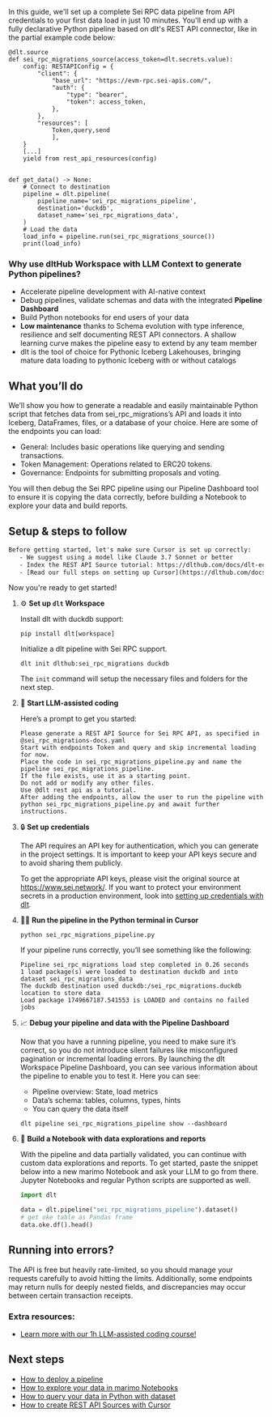 In this guide, we'll set up a complete Sei RPC data pipeline from API credentials to your first data load in just 10 minutes. You'll end up with a fully declarative Python pipeline based on dlt's REST API connector, like in the partial example code below:

```python-outcome
@dlt.source
def sei_rpc_migrations_source(access_token=dlt.secrets.value):
    config: RESTAPIConfig = {
        "client": {
            "base_url": "https://evm-rpc.sei-apis.com/",
            "auth": {
                "type": "bearer",
                "token": access_token,
            },
        },
        "resources": [
            Token,query,send
            ],
    }
    [...]
    yield from rest_api_resources(config)


def get_data() -> None:
    # Connect to destination
    pipeline = dlt.pipeline(
        pipeline_name='sei_rpc_migrations_pipeline',
        destination='duckdb',
        dataset_name='sei_rpc_migrations_data', 
    )
    # Load the data
    load_info = pipeline.run(sei_rpc_migrations_source())
    print(load_info) 
```

### Why use dltHub Workspace with LLM Context to generate Python pipelines?

- Accelerate pipeline development with AI-native context
- Debug pipelines, validate schemas and data with the integrated **Pipeline Dashboard**
- Build Python notebooks for end users of your data
- **Low maintenance** thanks to Schema evolution with type inference, resilience and self documenting REST API connectors. A shallow learning curve makes the pipeline easy to extend by any team member
- dlt is the tool of choice for Pythonic Iceberg Lakehouses, bringing mature data loading to pythonic Iceberg with or without catalogs

## What you’ll do

We’ll show you how to generate a readable and easily maintainable Python script that fetches data from sei_rpc_migrations’s API and loads it into Iceberg, DataFrames, files, or a database of your choice. Here are some of the endpoints you can load:

- General: Includes basic operations like querying and sending transactions.
- Token Management: Operations related to ERC20 tokens.
- Governance: Endpoints for submitting proposals and voting.

You will then debug the Sei RPC pipeline using our Pipeline Dashboard tool to ensure it is copying the data correctly, before building a Notebook to explore your data and build reports.

## Setup & steps to follow

```default
Before getting started, let's make sure Cursor is set up correctly:
   - We suggest using a model like Claude 3.7 Sonnet or better
   - Index the REST API Source tutorial: https://dlthub.com/docs/dlt-ecosystem/verified-sources/rest_api/ and add it to context as **@dlt rest api**
   - [Read our full steps on setting up Cursor](https://dlthub.com/docs/dlt-ecosystem/llm-tooling/cursor-restapi#23-configuring-cursor-with-documentation)
```

Now you're ready to get started!

1. ⚙️ **Set up `dlt` Workspace**
    
    Install dlt with duckdb support:
    ```shell
    pip install dlt[workspace]
    ```

    Initialize a dlt pipeline with Sei RPC support.
    ```shell
    dlt init dlthub:sei_rpc_migrations duckdb
    ```

    The `init` command will setup the necessary files and folders for the next step.
    
2. 🤠 **Start LLM-assisted coding**
    
    Here’s a prompt to get you started:
    
    ```prompt
    Please generate a REST API Source for Sei RPC API, as specified in @sei_rpc_migrations-docs.yaml 
    Start with endpoints Token and query and skip incremental loading for now. 
    Place the code in sei_rpc_migrations_pipeline.py and name the pipeline sei_rpc_migrations_pipeline. 
    If the file exists, use it as a starting point. 
    Do not add or modify any other files. 
    Use @dlt rest api as a tutorial. 
    After adding the endpoints, allow the user to run the pipeline with python sei_rpc_migrations_pipeline.py and await further instructions.
    ```

    
3. 🔒 **Set up credentials** 
    
    The API requires an API key for authentication, which you can generate in the project settings. It is important to keep your API keys secure and to avoid sharing them publicly.
    
    To get the appropriate API keys, please visit the original source at https://www.sei.network/.
    If you want to protect your environment secrets in a production environment, look into [setting up credentials with dlt](https://dlthub.com/docs/walkthroughs/add_credentials).
    
4. 🏃‍♀️ **Run the pipeline in the Python terminal in Cursor**
    
    ```shell
    python sei_rpc_migrations_pipeline.py
    ```
    
    If your pipeline runs correctly, you’ll see something like the following:
    
    ```shell
    Pipeline sei_rpc_migrations load step completed in 0.26 seconds
    1 load package(s) were loaded to destination duckdb and into dataset sei_rpc_migrations_data
    The duckdb destination used duckdb:/sei_rpc_migrations.duckdb location to store data
    Load package 1749667187.541553 is LOADED and contains no failed jobs
    ```
    
5. 📈 **Debug your pipeline and data with the Pipeline Dashboard**

    Now that you have a running pipeline, you need to make sure it’s correct, so you do not introduce silent failures like misconfigured pagination or incremental loading errors. By launching the dlt Workspace Pipeline Dashboard, you can see various information about the pipeline to enable you to test it. Here you can see:
    - Pipeline overview: State, load metrics
    - Data’s schema: tables, columns, types, hints
    - You can query the data itself
    
    ```shell
    dlt pipeline sei_rpc_migrations_pipeline show --dashboard
    ```
    
6. 🐍 **Build a Notebook with data explorations and reports**

    With the pipeline and data partially validated, you can continue with custom data explorations and reports. To get started, paste the snippet below into a new marimo Notebook and ask your LLM to go from there. Jupyter Notebooks and regular Python scripts are supported as well.

    
    ```python
    import dlt

   data = dlt.pipeline("sei_rpc_migrations_pipeline").dataset()
   # get oke table as Pandas frame
   data.oke.df().head()
    ```

## Running into errors?

The API is free but heavily rate-limited, so you should manage your requests carefully to avoid hitting the limits. Additionally, some endpoints may return nulls for deeply nested fields, and discrepancies may occur between certain transaction receipts.

### Extra resources:

- [Learn more with our 1h LLM-assisted coding course!](https://www.youtube.com/watch?v=GGid70rnJuM)

## Next steps

- [How to deploy a pipeline](https://dlthub.com/docs/walkthroughs/deploy-a-pipeline)
- [How to explore your data in marimo Notebooks](https://dlthub.com/docs/general-usage/dataset-access/marimo)
- [How to query your data in Python with dataset](https://dlthub.com/docs/general-usage/dataset-access/dataset)
- [How to create REST API Sources with Cursor](https://dlthub.com/docs/dlt-ecosystem/llm-tooling/cursor-restapi)